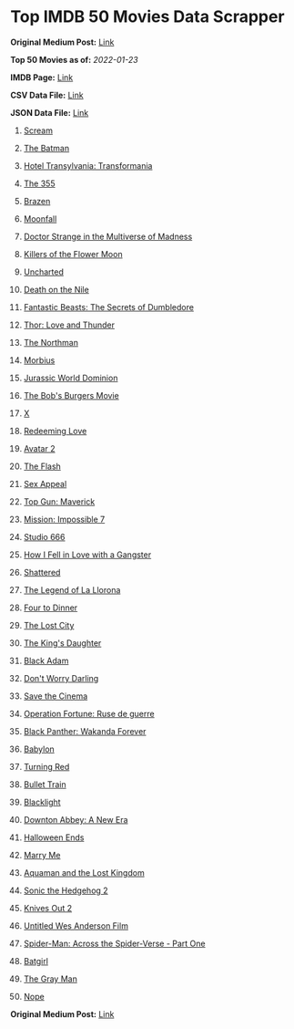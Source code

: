 # Top IMDB 50 Movies Data Scrapper

**Original Medium Post:** [Link](https://medium.com/@nishantsahoo/which-movie-should-i-watch-5c83a3c0f5b1) 

**Top 50 Movies as of:** _2022-01-23_

**IMDB Page:** [Link](http://www.imdb.com/search/title?release_date=2022,2022&title_type=feature)

**CSV Data File:** [Link](/Data/data.csv)

**JSON Data File:** [Link](/Data/data.json)

1. [Scream](https://www.imdb.com/title/tt11245972/?ref_=adv_li_tt)

2. [The Batman](https://www.imdb.com/title/tt1877830/?ref_=adv_li_tt)

3. [Hotel Transylvania: Transformania](https://www.imdb.com/title/tt9848626/?ref_=adv_li_tt)

4. [The 355](https://www.imdb.com/title/tt8356942/?ref_=adv_li_tt)

5. [Brazen](https://www.imdb.com/title/tt13978306/?ref_=adv_li_tt)

6. [Moonfall](https://www.imdb.com/title/tt5834426/?ref_=adv_li_tt)

7. [Doctor Strange in the Multiverse of Madness](https://www.imdb.com/title/tt9419884/?ref_=adv_li_tt)

8. [Killers of the Flower Moon](https://www.imdb.com/title/tt5537002/?ref_=adv_li_tt)

9. [Uncharted](https://www.imdb.com/title/tt1464335/?ref_=adv_li_tt)

10. [Death on the Nile](https://www.imdb.com/title/tt7657566/?ref_=adv_li_tt)

11. [Fantastic Beasts: The Secrets of Dumbledore](https://www.imdb.com/title/tt4123432/?ref_=adv_li_tt)

12. [Thor: Love and Thunder](https://www.imdb.com/title/tt10648342/?ref_=adv_li_tt)

13. [The Northman](https://www.imdb.com/title/tt11138512/?ref_=adv_li_tt)

14. [Morbius](https://www.imdb.com/title/tt5108870/?ref_=adv_li_tt)

15. [Jurassic World Dominion](https://www.imdb.com/title/tt8041270/?ref_=adv_li_tt)

16. [The Bob's Burgers Movie](https://www.imdb.com/title/tt7466442/?ref_=adv_li_tt)

17. [X](https://www.imdb.com/title/tt13560574/?ref_=adv_li_tt)

18. [Redeeming Love](https://www.imdb.com/title/tt11365186/?ref_=adv_li_tt)

19. [Avatar 2](https://www.imdb.com/title/tt1630029/?ref_=adv_li_tt)

20. [The Flash](https://www.imdb.com/title/tt0439572/?ref_=adv_li_tt)

21. [Sex Appeal](https://www.imdb.com/title/tt11203022/?ref_=adv_li_tt)

22. [Top Gun: Maverick](https://www.imdb.com/title/tt1745960/?ref_=adv_li_tt)

23. [Mission: Impossible 7](https://www.imdb.com/title/tt9603212/?ref_=adv_li_tt)

24. [Studio 666](https://www.imdb.com/title/tt15374070/?ref_=adv_li_tt)

25. [How I Fell in Love with a Gangster](https://www.imdb.com/title/tt16453244/?ref_=adv_li_tt)

26. [Shattered](https://www.imdb.com/title/tt14923008/?ref_=adv_li_tt)

27. [The Legend of La Llorona](https://www.imdb.com/title/tt7267498/?ref_=adv_li_tt)

28. [Four to Dinner](https://www.imdb.com/title/tt14247286/?ref_=adv_li_tt)

29. [The Lost City](https://www.imdb.com/title/tt13320622/?ref_=adv_li_tt)

30. [The King's Daughter](https://www.imdb.com/title/tt2328678/?ref_=adv_li_tt)

31. [Black Adam](https://www.imdb.com/title/tt6443346/?ref_=adv_li_tt)

32. [Don't Worry Darling](https://www.imdb.com/title/tt10731256/?ref_=adv_li_tt)

33. [Save the Cinema](https://www.imdb.com/title/tt12048234/?ref_=adv_li_tt)

34. [Operation Fortune: Ruse de guerre](https://www.imdb.com/title/tt7985704/?ref_=adv_li_tt)

35. [Black Panther: Wakanda Forever](https://www.imdb.com/title/tt9114286/?ref_=adv_li_tt)

36. [Babylon](https://www.imdb.com/title/tt10640346/?ref_=adv_li_tt)

37. [Turning Red](https://www.imdb.com/title/tt8097030/?ref_=adv_li_tt)

38. [Bullet Train](https://www.imdb.com/title/tt12593682/?ref_=adv_li_tt)

39. [Blacklight](https://www.imdb.com/title/tt14060094/?ref_=adv_li_tt)

40. [Downton Abbey: A New Era](https://www.imdb.com/title/tt11703710/?ref_=adv_li_tt)

41. [Halloween Ends](https://www.imdb.com/title/tt10665342/?ref_=adv_li_tt)

42. [Marry Me](https://www.imdb.com/title/tt10223460/?ref_=adv_li_tt)

43. [Aquaman and the Lost Kingdom](https://www.imdb.com/title/tt9663764/?ref_=adv_li_tt)

44. [Sonic the Hedgehog 2](https://www.imdb.com/title/tt12412888/?ref_=adv_li_tt)

45. [Knives Out 2](https://www.imdb.com/title/tt11564570/?ref_=adv_li_tt)

46. [Untitled Wes Anderson Film](https://www.imdb.com/title/tt14230388/?ref_=adv_li_tt)

47. [Spider-Man: Across the Spider-Verse - Part One](https://www.imdb.com/title/tt9362722/?ref_=adv_li_tt)

48. [Batgirl](https://www.imdb.com/title/tt6718412/?ref_=adv_li_tt)

49. [The Gray Man](https://www.imdb.com/title/tt1649418/?ref_=adv_li_tt)

50. [Nope](https://www.imdb.com/title/tt10954984/?ref_=adv_li_tt)

**Original Medium Post:** [Link](https://medium.com/@nishantsahoo/which-movie-should-i-watch-5c83a3c0f5b1) 
